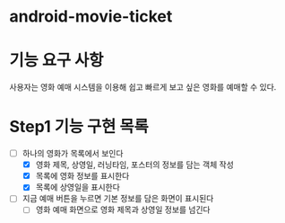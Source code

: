 # android-movie-ticket

# 기능 요구 사항

사용자는 영화 예매 시스템을 이용해 쉽고 빠르게 보고 싶은 영화를 예매할 수 있다.

# Step1 기능 구현 목록

- [ ] 하나의 영화가 목록에서 보인다
    - [x] 영화 제목, 상영일, 러닝타임, 포스터의 정보를 담는 객체 작성
    - [x] 목록에 영화 정보를 표시한다
    - [x] 목록에 상영일을 표시한다
- [ ] 지금 예매 버튼을 누르면 기본 정보를 담은 화면이 표시된다
    - [ ] 영화 예매 화면으로 영화 제목과 상영일 정보를 넘긴다